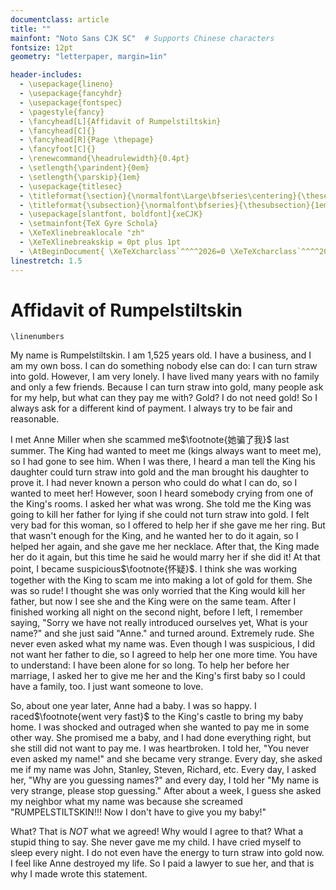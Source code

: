 ```yaml
---
documentclass: article
title: ""
mainfont: "Noto Sans CJK SC"  # Supports Chinese characters
fontsize: 12pt
geometry: "letterpaper, margin=1in"

header-includes:
  - \usepackage{lineno}
  - \usepackage{fancyhdr}
  - \usepackage{fontspec}
  - \pagestyle{fancy}
  - \fancyhead[L]{Affidavit of Rumpelstiltskin}
  - \fancyhead[C]{}
  - \fancyhead[R]{Page \thepage}
  - \fancyfoot[C]{}
  - \renewcommand{\headrulewidth}{0.4pt}
  - \setlength{\parindent}{0em}
  - \setlength{\parskip}{1em}
  - \usepackage{titlesec}
  - \titleformat{\section}{\normalfont\Large\bfseries\centering}{\thesection}{1em}{}
  - \titleformat{\subsection}{\normalfont\bfseries}{\thesubsection}{1em}{}
  - \usepackage[slantfont, boldfont]{xeCJK}
  - \setmainfont{TeX Gyre Schola}
  - \XeTeXlinebreaklocale "zh"
  - \XeTeXlinebreakskip = 0pt plus 1pt
  - \AtBeginDocument{ \XeTeXcharclass`^^^^2026=0 \XeTeXcharclass`^^^^2019=0 }
linestretch: 1.5
---
```

# Affidavit of Rumpelstiltskin

```{=latex}
\linenumbers
```

My name is Rumpelstiltskin. I am 1,525 years old. I have a business, and I am my own boss. I can do something nobody else can do: I can turn straw into gold. However, I am very lonely. I have lived many years with no family and only a few friends. Because I can turn straw into gold, many people ask for my help, but what can they pay me with? Gold? I do not need gold! So I always ask for a different kind of payment. I always try to be fair and reasonable. 

I met Anne Miller when she scammed me$\footnote{她骗了我}$  last summer. The King had wanted to meet me (kings always want to meet me), so I had gone to see him. When I was there, I heard a man tell the King his daughter could turn straw into gold and the man brought his daughter to prove it. I had never known a person who could do what I can do, so I wanted to meet her! However, soon I heard somebody crying from one of the King's rooms. I asked her what was wrong. She told me the King was going to kill her father for lying if she could not turn straw into gold. I felt very bad for this woman, so I offered to help her if she gave me her ring. But that wasn't enough for the King, and he wanted her to do it again, so I helped her again, and she gave me her necklace. After that, the King made her do it again, but this time he said he would marry her if she did it! At that point, I became suspicious$\footnote{怀疑}$. I think she was working together with the King to scam me into making a lot of gold for them. She was so rude! I thought she was only worried that the King would kill her father, but now I see she and the King were on the same team. After I finished working all night on the second night, before I left, I remember saying, "Sorry we have not really introduced ourselves yet, What is your name?" and she just said "Anne." and turned around. Extremely rude. She never even asked what my name was. Even though I was suspicious, I did not want her father to die, so I agreed to help her one more time. You have to understand: I have been alone for so long. To help her before her marriage, I asked her to give me her and the King's first baby so I could have a family, too. I just want someone to love. 

So, about one year later, Anne had a baby. I was so happy. I raced$\footnote{went very fast}$ to the King's castle to bring my baby home. I was shocked and outraged when she wanted to pay me in some other way. She promised me a baby, and I had done everything right, but she still did not want to pay me. I was heartbroken. I told her, "You never even asked my name!" and she became very strange. Every day, she asked me if my name was John, Stanley, Steven, Richard, etc. Every day, I asked her, "Why are you guessing names?" and every day, I told her "My name is very strange, please stop guessing." After about a week, I guess she asked my neighbor what my name was because she screamed "RUMPELSTILTSKIN!!! Now I don't have to give you my baby!" 

What? That is *NOT* what we agreed! Why would I agree to that? What a stupid thing to say. She never gave me my child. I have cried myself to sleep every night. I do not even have the energy to turn straw into gold now. I feel like Anne destroyed my life. So I paid a lawyer to sue her, and that is why I made wrote this statement. 


